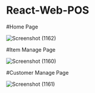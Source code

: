# React-Web-POS

#Home Page

![Screenshot (1162)](https://user-images.githubusercontent.com/87766409/178624738-4fe16288-1acc-4f41-8699-7ac62595fc56.png)

#Item Manage Page

![Screenshot (1160)](https://user-images.githubusercontent.com/87766409/178624740-4fc225c8-95f5-4080-acb6-c243f82e7249.png)

#Customer Manage Page

![Screenshot (1161)](https://user-images.githubusercontent.com/87766409/178624747-9de16e89-9526-466a-8d05-6f527daeecdc.png)
